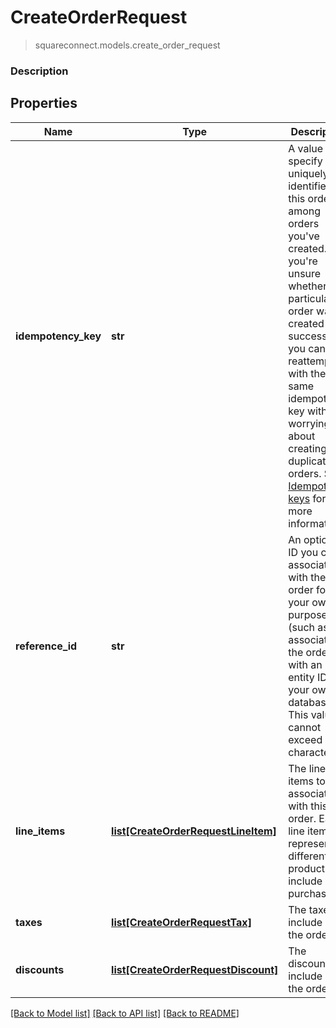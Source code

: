 # CreateOrderRequest
> squareconnect.models.create_order_request

### Description



## Properties
Name | Type | Description | Notes
------------ | ------------- | ------------- | -------------
**idempotency_key** | **str** | A value you specify that uniquely identifies this order among orders you&#39;ve created.  If you&#39;re unsure whether a particular order was created successfully, you can reattempt it with the same idempotency key without worrying about creating duplicate orders.  See [Idempotency keys](#idempotencykeys) for more information. | [optional] 
**reference_id** | **str** | An optional ID you can associate with the order for your own purposes (such as to associate the order with an entity ID in your own database).  This value cannot exceed 40 characters. | [optional] 
**line_items** | [**list[CreateOrderRequestLineItem]**](CreateOrderRequestLineItem.md) | The line items to associate with this order.  Each line item represents a different product to include in a purchase. | 
**taxes** | [**list[CreateOrderRequestTax]**](CreateOrderRequestTax.md) | The taxes to include on the order. | [optional] 
**discounts** | [**list[CreateOrderRequestDiscount]**](CreateOrderRequestDiscount.md) | The discounts to include on the order. | [optional] 

[[Back to Model list]](../README.md#documentation-for-models) [[Back to API list]](../README.md#documentation-for-api-endpoints) [[Back to README]](../README.md)


